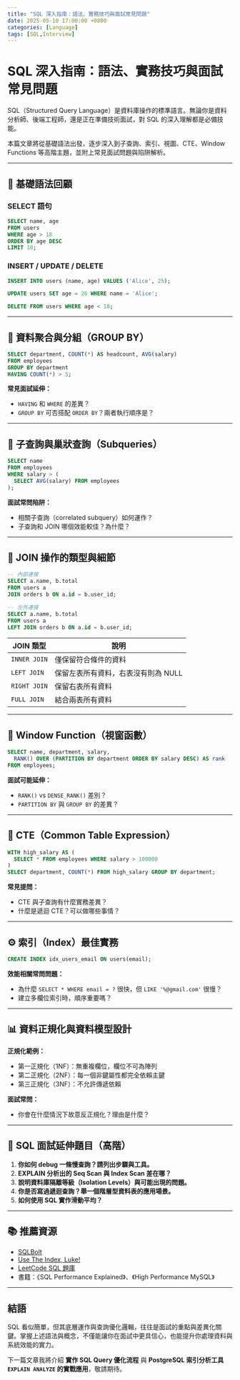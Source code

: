 ```yaml
---
title: "SQL 深入指南：語法、實務技巧與面試常見問題"
date: 2025-05-10 17:00:00 +0800
categories: [Language]
tags: [SQL,Interview]
---
```


# SQL 深入指南：語法、實務技巧與面試常見問題

SQL（Structured Query Language）是資料庫操作的標準語言。無論你是資料分析師、後端工程師，還是正在準備技術面試，對 SQL 的深入理解都是必備技能。

本篇文章將從基礎語法出發，逐步深入到子查詢、索引、視圖、CTE、Window Functions 等高階主題，並附上常見面試問題與陷阱解析。

---

## 📌 基礎語法回顧

### SELECT 語句

```sql
SELECT name, age
FROM users
WHERE age > 18
ORDER BY age DESC
LIMIT 10;
```

### INSERT / UPDATE / DELETE

```sql
INSERT INTO users (name, age) VALUES ('Alice', 25);

UPDATE users SET age = 26 WHERE name = 'Alice';

DELETE FROM users WHERE age < 18;
```

---

## 🎯 資料聚合與分組（GROUP BY）

```sql
SELECT department, COUNT(*) AS headcount, AVG(salary)
FROM employees
GROUP BY department
HAVING COUNT(*) > 5;
```

**常見面試延伸：**

* `HAVING` 和 `WHERE` 的差異？
* `GROUP BY` 可否搭配 `ORDER BY`？兩者執行順序是？

---

## 🔁 子查詢與巢狀查詢（Subqueries）

```sql
SELECT name
FROM employees
WHERE salary > (
  SELECT AVG(salary) FROM employees
);
```

**面試常問陷阱：**

* 相關子查詢（correlated subquery）如何運作？
* 子查詢和 JOIN 哪個效能較佳？為什麼？

---

## 🧱 JOIN 操作的類型與細節

```sql
-- 內部連接
SELECT a.name, b.total
FROM users a
JOIN orders b ON a.id = b.user_id;

-- 左外連接
SELECT a.name, b.total
FROM users a
LEFT JOIN orders b ON a.id = b.user_id;
```

| JOIN 類型    | 說明                                |
| ------------ | ----------------------------------- |
| `INNER JOIN` | 僅保留符合條件的資料                |
| `LEFT JOIN`  | 保留左表所有資料，右表沒有則為 NULL |
| `RIGHT JOIN` | 保留右表所有資料                    |
| `FULL JOIN`  | 結合兩表所有資料                    |

---

## 🧮 Window Function（視窗函數）

```sql
SELECT name, department, salary,
  RANK() OVER (PARTITION BY department ORDER BY salary DESC) AS rank
FROM employees;
```

**面試可能延伸：**

* `RANK()` vs `DENSE_RANK()` 差別？
* `PARTITION BY` 與 `GROUP BY` 的差異？

---

## 📄 CTE（Common Table Expression）

```sql
WITH high_salary AS (
  SELECT * FROM employees WHERE salary > 100000
)
SELECT department, COUNT(*) FROM high_salary GROUP BY department;
```

**常見提問：**

* CTE 與子查詢有什麼實務差異？
* 什麼是遞迴 CTE？可以做哪些事情？

---

## ⚙️ 索引（Index）最佳實務

```sql
CREATE INDEX idx_users_email ON users(email);
```

**效能相關常問問題：**

* 為什麼 `SELECT * WHERE email = ?` 很快，但 `LIKE '%@gmail.com'` 很慢？
* 建立多欄位索引時，順序重要嗎？

---

## 📊 資料正規化與資料模型設計

**正規化範例：**

* 第一正規化（1NF）：無重複欄位，欄位不可為陣列
* 第二正規化（2NF）：每一個非鍵屬性都完全依賴主鍵
* 第三正規化（3NF）：不允許傳遞依賴

**面試常問：**

* 你會在什麼情況下故意反正規化？理由是什麼？

---

## 🧠 SQL 面試延伸題目（高階）

1. **你如何 debug 一條慢查詢？請列出步驟與工具。**
2. **EXPLAIN 分析出的 Seq Scan 與 Index Scan 差在哪？**
3. **說明資料庫隔離等級（Isolation Levels）與可能出現的問題。**
4. **你是否寫過遞迴查詢？舉一個階層型資料表的應用場景。**
5. **如何使用 SQL 實作滑動平均？**

---

## 📚 推薦資源

* [SQLBolt](https://sqlbolt.com/)
* [Use The Index, Luke!](https://use-the-index-luke.com/)
* [LeetCode SQL 題庫](https://leetcode.com/problemset/database/)
* 書籍：《SQL Performance Explained》、《High Performance MySQL》

---

## 結語

SQL 看似簡單，但其底層運作與查詢優化邏輯，往往是面試的重點與差異化關鍵。掌握上述語法與概念，不僅能讓你在面試中更具信心，也能提升你處理資料與系統效能的實力。

下一篇文章我將介紹 **實作 SQL Query 優化流程** 與 **PostgreSQL 索引分析工具 `EXPLAIN ANALYZE` 的實戰應用**，敬請期待。
